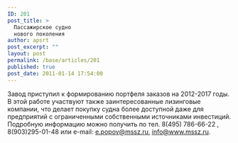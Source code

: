 ```yaml
---
ID: 201
post_title: >
  Пассажирское судно
  нового поколения
author: apsrt
post_excerpt: ""
layout: post
permalink: /base/articles/201
published: true
post_date: 2011-01-14 17:54:00
---
```

Завод приступил к формированию портфеля заказов на 2012-2017 годы. В этой работе участвуют также заинтересованные  лизинговые компании, что делает покупку судна более доступной даже для предприятий с ограниченными собственными источниками инвестиций.<br />
   Подробную информацию можно получить  по  тел. 8(495) 786-66-22 , 8(903)295-01-48 или e-mail: e.popov@mssz.ru, info@www.mssz.ru.